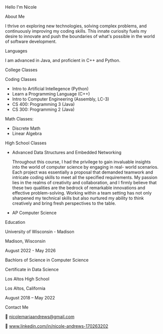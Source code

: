 Hello I'm Nicole 

About Me

I thrive on exploring new technologies, solving complex problems, and continuously improving my coding skills. This innate curiosity fuels my desire to innovate and push the boundaries of what's possible in the world of software development. 

Languages

I am advanced in Java, and proficient in C++ and Python. 

College Classes 

Coding Classes
- Intro to Artificial Intellegence (Python)
- Learn a Programming Language (C++)
- Intro to Computer Engineering (Assembly, LC-3)
- CS 400: Programming 3 (Java)
- CS 300: Programming 2 (Java) 

Math Classes:
- Discrete Math
- Linear Algebra

High School Classes 

- Advanced Data Structures and Embedded Networking

   Throughout this course, I had the privilege to gain invaluable insights into the world of computer science by engaging in real- world scenarios. Each project was essentially a proposal that demanded teamwork and intricate coding skills to meet all the specified requirements. My passion lies in the realms of creativity and collaboration, and I firmly believe that these two qualities are the bedrock of remarkable innovations and effective problem-solving. Working within a team setting has not only sharpened my technical skills but also nurtured my ability to think creatively and bring fresh perspectives to the table.
  
- AP Computer Science 


Education

University of Wisconsin - Madison 

Madison, Wisconsin 

August 2022 - May 2026

Bachlors of Science in Computer Science 

Certificate in Data Science 



Los Altos High School 

Los Altos, California 

August 2018 – May 2022

Contact Me

📧 nicolemariaandrews@gmail.com 

🔗 www.linkedin.com/in/nicole-andrews-170263202



